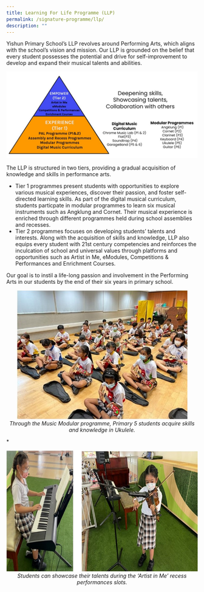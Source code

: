 ```yaml
---
title: Learning For Life Programme (LLP)
permalink: /signature-programme/llp/
description: ""
---
```

Yishun Primary School’s LLP revolves around Performing Arts, which aligns with the school’s vision and mission. Our LLP is grounded on the belief that every student possesses the potential and drive for self-improvement to develop and expand their musical talents and abilities.

![](/images/Experience/Signature%20Programme/llp_01_v1.JPG)

The LLP is structured in two tiers, providing a gradual acquisition of knowledge and skills in performance arts.

* Tier 1 programmes present students with opportunities to explore various musical experiences, discover their passion, and foster self-directed learning skills. As part of the digital musical curriculum, students particpate in modular programmes to learn six musical instruments such as Angklung and Cornet. Their musical experience is enriched through different programmes held during school assemblies and recesses.
* Tier 2 programmes focuses on developing students’ talents and interests. Along with the acquisition of skills and knowledge, LLP also equips every student with 21st century competencies and reinforces the inculcation of school and universal values through platforms and opportunities such as Artist in Me, eModules, Competitions &amp; Performances and Enrichment Courses.

Our goal is to instil a life-long passion and involvement in the Performing Arts in our students by the end of their six years in primary school.

*<center><img src="/images/Experience/Signature%20Programme/llp_02_v1.jpg" style="width:450px;height:339px">Through the Music Modular programme, Primary 5 students acquire skills and knowledge in Ukulele.</center>*

*<center><img src="/images/Experience/Signature%20Programme/llp_03_v1.jpg" style="width:700px;height:319px">*Students can showcase their talents during the ‘Artist in Me’ recess performances slots.</center>*